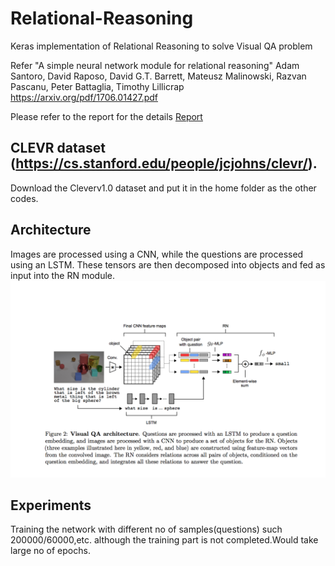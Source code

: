 # Relational-Reasoning
Keras implementation of Relational Reasoning to solve Visual QA problem

Refer
"A simple neural network module for relational reasoning"
Adam Santoro, David Raposo, David G.T. Barrett, Mateusz Malinowski, Razvan Pascanu, Peter Battaglia, Timothy Lillicrap
https://arxiv.org/pdf/1706.01427.pdf

Please refer to the report for the details [Report](https://github.com/Kaustubh1Verma/Relational-Reasoning/blob/master/LearnOrBurn_Hackathon_Writeup.pdf)

## CLEVR dataset (https://cs.stanford.edu/people/jcjohns/clevr/).
Download the Cleverv1.0 dataset and put it in the home folder as the other codes.

## Architecture
Images are processed using a CNN, while the questions are processed using an LSTM.  These tensors are then decomposed into objects and fed as input into the RN module.
![Alt text](CLEVR.png?raw=true "Title")


## Experiments
Training the network with different no of samples(questions) such 200000/60000,etc. although the training part is not completed.Would take large no of epochs.

